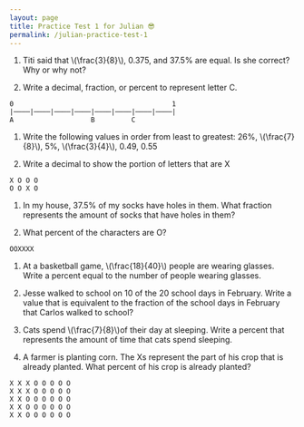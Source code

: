 ```yaml
---
layout: page
title: Practice Test 1 for Julian 😎
permalink: /julian-practice-test-1
---
```


1. Titi said that \\(\frac{3}{8}\\), 0.375, and 37.5% are equal. Is she correct? Why or why not?

1. Write a decimal, fraction, or percent to represent letter C.
```
0                                       1
|────|────|────|────|────|────|────|────|
A                   B         C
```

1. Write the following values in order from least to greatest: 26%, \\(\frac{7}{8}\\), 5%, \\(\frac{3}{4}\\), 0.49, 0.55

1. Write a decimal to show the portion of letters that are X
```
X O O O
O O X O
```

1. In my house, 37.5% of my socks have holes in them. What fraction represents the amount of socks that have holes in them?

1. What percent of the characters are O?
```
OOXXXX
```

1. At a basketball game, \\(\frac{18}{40}\\) people are wearing glasses. Write a percent equal to the number of people wearing glasses.

1. Jesse walked to school on 10 of the 20 school days in February. Write a value that is equivalent to the fraction of the school days in February that Carlos walked to school?

1. Cats spend  \\(\frac{7}{8}\\)of their day at sleeping.  Write a percent that represents the amount of time that cats spend sleeping.

1. A farmer is planting corn. The Xs represent the part of his crop that is already planted. What percent of his crop is already planted?
```
X X X O O O O O
X X X O O O O O
X X O O O O O O
X X O O O O O O
X X O O O O O O
```
